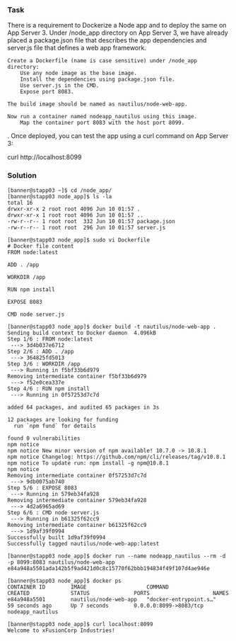 ### Task
There is a requirement to Dockerize a Node app and to deploy the same on App Server 3. Under /node_app directory on App Server 3, we have already placed a package.json file that describes the app dependencies and server.js file that defines a web app framework.


    Create a Dockerfile (name is case sensitive) under /node_app directory:
        Use any node image as the base image.
        Install the dependencies using package.json file.
        Use server.js in the CMD.
        Expose port 8083.

    The build image should be named as nautilus/node-web-app.

    Now run a container named nodeapp_nautilus using this image.
        Map the container port 8083 with the host port 8099.

. Once deployed, you can test the app using a curl command on App Server 3:


curl http://localhost:8099


### Solution
```
[banner@stapp03 ~]$ cd /node_app/
[banner@stapp03 node_app]$ ls -la
total 16
drwxr-xr-x 2 root root 4096 Jun 10 01:57 .
drwxr-xr-x 1 root root 4096 Jun 10 01:57 ..
-rw-r--r-- 1 root root  332 Jun 10 01:57 package.json
-rw-r--r-- 1 root root  296 Jun 10 01:57 server.js

[banner@stapp03 node_app]$ sudo vi Dockerfile
# Docker file content
FROM node:latest

ADD . /app

WORKDIR /app

RUN npm install

EXPOSE 8083

CMD node server.js

[banner@stapp03 node_app]$ docker build -t nautilus/node-web-app .
Sending build context to Docker daemon  4.096kB
Step 1/6 : FROM node:latest
 ---> 3d4b037e6712
Step 2/6 : ADD . /app
 ---> 364825fd5013
Step 3/6 : WORKDIR /app
 ---> Running in f5bf33b6d979
Removing intermediate container f5bf33b6d979
 ---> f52e0cea337e
Step 4/6 : RUN npm install
 ---> Running in 0f57253d7c7d

added 64 packages, and audited 65 packages in 3s

12 packages are looking for funding
  run `npm fund` for details

found 0 vulnerabilities
npm notice
npm notice New minor version of npm available! 10.7.0 -> 10.8.1
npm notice Changelog: https://github.com/npm/cli/releases/tag/v10.8.1
npm notice To update run: npm install -g npm@10.8.1
npm notice
Removing intermediate container 0f57253d7c7d
 ---> 9db0075ab740
Step 5/6 : EXPOSE 8083
 ---> Running in 579eb34fa928
Removing intermediate container 579eb34fa928
 ---> 4d2a6965ad69
Step 6/6 : CMD node server.js
 ---> Running in b61325f62cc9
Removing intermediate container b61325f62cc9
 ---> 1d9af39f0994
Successfully built 1d9af39f0994
Successfully tagged nautilus/node-web-app:latest

[banner@stapp03 node_app]$ docker run --name nodeapp_nautilus --rm -d -p 8099:8083 nautilus/node-web-app
e84a948a5501ada142b5f9ad421d0c8c15770f62bbb194834f49f107d4ae946e

[banner@stapp03 node_app]$ docker ps
CONTAINER ID        IMAGE                   COMMAND                  CREATED             STATUS              PORTS                    NAMES
e84a948a5501        nautilus/node-web-app   "docker-entrypoint.s…"   59 seconds ago      Up 7 seconds        0.0.0.0:8099->8083/tcp   nodeapp_nautilus

[banner@stapp03 node_app]$ curl localhost:8099
Welcome to xFusionCorp Industries!
```
